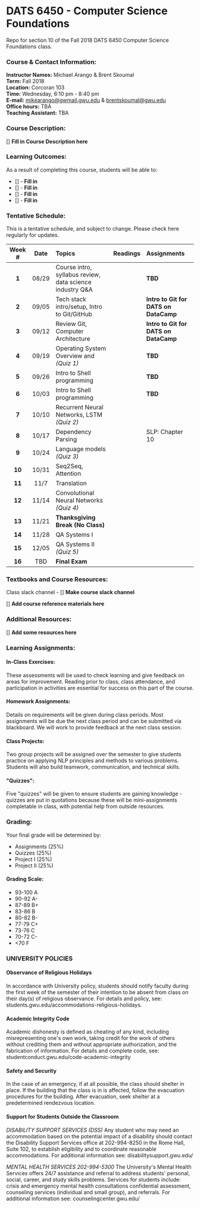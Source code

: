 # DATS 6450 - Computer Science Foundations

Repo for section 10 of the Fall 2018 DATS 6450 Computer Science Foundations class.

### Course & Contact Information:

**Instructor Names:** Michael Arango & Brent Skoumal \
**Term:** Fall 2018 \
**Location:** Corcoran 103 \
**Time:** Wednesday, 6:10 pm - 8:40 pm \
**E-mail:** mikearango@gwmail.gwu.edu & brentskoumal@gwu.edu \
**Office hours:** TBA \
**Teaching Assistant:** TBA 
###  Course Description:

[] **Fill in Course Description here**

### Learning Outcomes:

 As a result of completing this course, students will be able to:
 - [] - **Fill in**
 - [] - **Fill in**
 - [] - **Fill in**
 - [] - **Fill in**

### Tentative Schedule:
This is a tentative schedule, and subject to change. Please check here regularly for updates.

| Week # |Date   | Topics | Readings | Assignments |
| :----: |:----: |:-------|:---------|:------------|
| **1**  | 08/29 | Course intro, syllabus review, data science industry Q&A |  | **TBD** |
| **2**  | 09/05 | Tech stack intro/setup, Intro to Git/GitHub              |  | **Intro to Git for DATS on DataCamp** |
| **3**  | 09/12 | Review Git, Computer Architecture                        |  | **Intro to Git for DATS on DataCamp** |
| **4**  | 09/19 | Operating System Overview and *(Quiz 1)*                 |  | **TBD** |
| **5**  | 09/26 | Intro to Shell programming                               |  | **TBD** |
| **6**  | 10/03 | Intro to Shell programming                               |  | **TBD** |
| **7**  | 10/10 | Recurrent Neural Networks, LSTM *(Quiz 2)* |             |  | **TBD** |
| **8**  | 10/17 | Dependency Parsing  |    | SLP: Chapter 10 |  |
| **9**  | 10/24 | Language models *(Quiz 3)* |    | | |
| **10** | 10/31 | Seq2Seq,  Attention |    | | |
| **11** | 11/7  | Translation |    | | *Project 1 due* |
| **12** | 11/14 | Convolutional Neural Networks  *(Quiz 4)* |    | |  *Project 2 assigned* |
| **13** | 11/21 | **Thanksgiving Break (No Class)**||||
| **14** | 11/28 | QA Systems I |    | | |
| **15** | 12/05 | QA Systems II  *(Quiz 5)*  |   | | *Project 2 due during finals week*|
| **16** | TBD | **Final Exam**||||

### Textbooks and Course Resources:
Class slack channel - [] **Make course slack channel**

[] **Add course reference materials here**

### Additional Resources:

[] **Add some resources here**

### Learning Assignments:

#### In-Class Exercises:
 These assessments will be used to check learning and give feedback on areas for improvement. Reading prior to class, class attendance, and participation in activities are essential for success on this part of the course.
 
#### Homework Assignments:
 Details on requirements will be given during class periods. Most assignments will be due the next class period and can be submitted via blackboard. We will work to provide feedback at the next class session. 
 
#### Class Projects: 
Two group projects will be assigned over the semester to give students practice on applying NLP principles and methods to various problems. Students will also build teamwork, communication, and technical skills.

#### "Quizzes": 
Five "quizzes" will be given to ensure students are gaining knowledge - quizzes are put in quotations because these will be mini-assignments completable in class, with potential help from outside resources.

### Grading:
Your final grade will be determined by:
 - Assignments (25%) 
 - Quizzes (25%) 
 - Project I (25%) 
 - Project II (25%)

#### Grading Scale:

 - 93-100 A
 - 90-92 A- 
 - 87-89 B+
 - 83-86 B 
 - 80-82 B- 
 - 77-79 C+ 
 - 73-76 C 
 - 70-72 C- 
 - <70 F

###  UNIVERSITY POLICIES

#### Observance of Religious Holidays 
In accordance with University policy, students should notify faculty during the first week of the semester of their intention to be absent from class on their day(s) of religious observance. 
For details and policy, see: students.gwu.edu/accommodations-religious-holidays.

#### Academic Integrity Code

Academic dishonesty is defined as cheating of any kind, including misrepresenting one's own work, taking credit for the work of others without crediting them and without appropriate authorization, and the fabrication of information. 
For details and complete code, see: studentconduct.gwu.edu/code-academic-integrity

#### Safety and Security

In the case of an emergency, if at all possible, the class should shelter in place. If the building that the class is in is affected, follow the evacuation procedures for the building. After evacuation, seek shelter at a predetermined rendezvous location.

#### Support for Students Outside the Classroom

*DISABILITY SUPPORT SERVICES (DSS)*
Any student who may need an accommodation based on the potential impact of a disability should contact the Disability Support Services office at 202-994-8250 in the Rome Hall, Suite 102, to establish eligibility and to coordinate reasonable accommodations. 
For additional information see: disabilitysupport.gwu.edu/

*MENTAL HEALTH SERVICES  202-994-5300*
The University's Mental Health Services offers 24/7 assistance and referral to address students' personal, social, career, and study skills problems. Services for students include: crisis and emergency mental health consultations confidential assessment, counseling services (individual and small group), and referrals. 
For additional information see: counselingcenter.gwu.edu/ 
